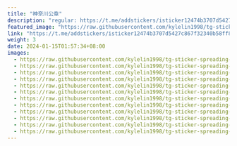 ```yaml
---
title: "神奈川公章"
description: "regular: https://t.me/addstickers/isticker12474b3707d5427c867f32340b58ff82_by_istickeri19_bot"
featured_image: "https://raw.githubusercontent.com/kylelin1998/tg-sticker-spreading-worldwide-images/main/img/6a63d5f7-f0f9-4be8-be72-d67559b13230.jpg"
link: "https://t.me/addstickers/isticker12474b3707d5427c867f32340b58ff82_by_istickeri19_bot"
weight: 3
date: 2024-01-15T01:57:34+08:00
images:
  - https://raw.githubusercontent.com/kylelin1998/tg-sticker-spreading-worldwide-images/main/img/6a63d5f7-f0f9-4be8-be72-d67559b13230.jpg
  - https://raw.githubusercontent.com/kylelin1998/tg-sticker-spreading-worldwide-images/main/img/86e6005b-44d7-4f16-94a7-e166651209fd.jpg
  - https://raw.githubusercontent.com/kylelin1998/tg-sticker-spreading-worldwide-images/main/img/369101bc-1cf5-428a-af85-c772ee4da1fd.jpg
  - https://raw.githubusercontent.com/kylelin1998/tg-sticker-spreading-worldwide-images/main/img/3e08458c-7ebe-4dbd-82fd-cc660ce0ae94.jpg
  - https://raw.githubusercontent.com/kylelin1998/tg-sticker-spreading-worldwide-images/main/img/df1760bc-4ccf-405e-a4f6-65d3b9667e34.jpg
  - https://raw.githubusercontent.com/kylelin1998/tg-sticker-spreading-worldwide-images/main/img/18239aaa-ac9a-4ac0-8579-f05c00e8e748.jpg
  - https://raw.githubusercontent.com/kylelin1998/tg-sticker-spreading-worldwide-images/main/img/a21a40fc-8b38-46a8-969a-9096c41f1dfb.jpg
  - https://raw.githubusercontent.com/kylelin1998/tg-sticker-spreading-worldwide-images/main/img/6a5897e7-ebf2-4b1e-8389-b607b92c8bec.jpg
  - https://raw.githubusercontent.com/kylelin1998/tg-sticker-spreading-worldwide-images/main/img/41015f58-7ec9-4321-ab5f-09d00ad8ec2d.jpg
  - https://raw.githubusercontent.com/kylelin1998/tg-sticker-spreading-worldwide-images/main/img/196dcb47-1b05-421b-9edf-8caaf59091c5.jpg
  - https://raw.githubusercontent.com/kylelin1998/tg-sticker-spreading-worldwide-images/main/img/ea9e3be0-89dd-484f-ae22-7955d5a4a506.jpg
  - https://raw.githubusercontent.com/kylelin1998/tg-sticker-spreading-worldwide-images/main/img/deeb505a-64a7-4868-bd2f-b3e6b04156aa.jpg
---
```

